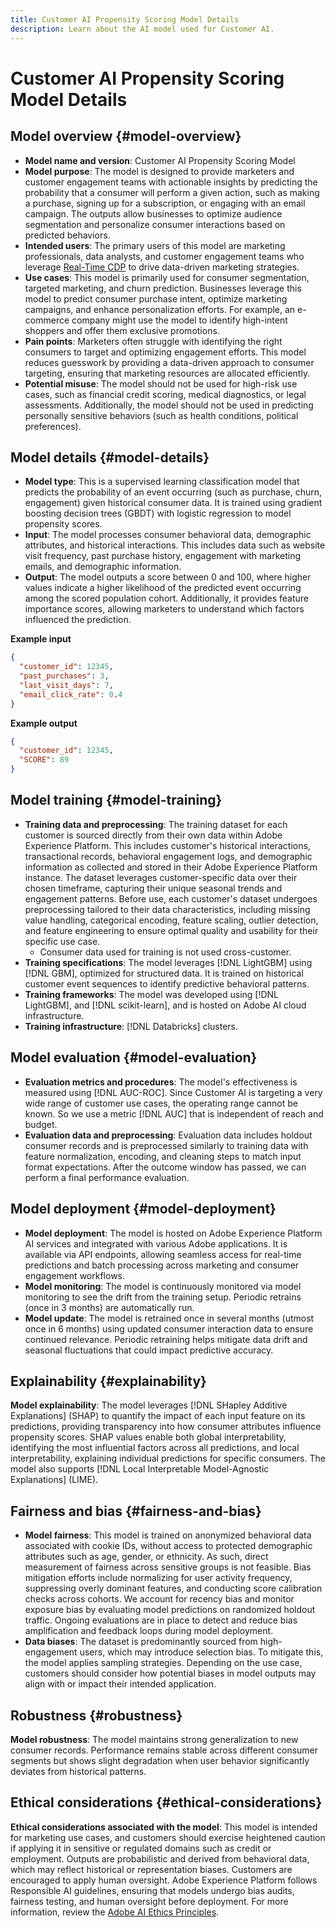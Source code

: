 ```yaml
---
title: Customer AI Propensity Scoring Model Details
description: Learn about the AI model used for Customer AI.
---
```

# Customer AI Propensity Scoring Model Details

## Model overview {#model-overview}

* **Model name and version**: Customer AI Propensity Scoring Model
* **Model purpose**: The model is designed to provide marketers and customer engagement teams with actionable insights by predicting the probability that a consumer will perform a given action, such as making a purchase, signing up for a subscription, or engaging with an email campaign. The outputs allow businesses to optimize audience segmentation and personalize consumer interactions based on predicted behaviors.
* **Intended users**: The primary users of this model are marketing professionals, data analysts, and customer engagement teams who leverage [Real-Time CDP](../../rtcdp/home.md) to drive data-driven marketing strategies.
* **Use cases**: This model is primarily used for consumer segmentation, targeted marketing, and churn prediction. Businesses leverage this model to predict consumer purchase intent, optimize marketing campaigns, and enhance personalization efforts. For example, an e-commerce company might use the model to identify high-intent shoppers and offer them exclusive promotions.
* **Pain points**: Marketers often struggle with identifying the right consumers to target and optimizing engagement efforts. This model reduces guesswork by providing a data-driven approach to consumer targeting, ensuring that marketing resources are allocated efficiently.
* **Potential misuse**: The model should not be used for high-risk use cases, such as financial credit scoring, medical diagnostics, or legal assessments. Additionally, the model should not be used in predicting personally sensitive behaviors (such as health conditions, political preferences).

## Model details {#model-details}

* **Model type**: This is a supervised learning classification model that predicts the probability of an event occurring (such as purchase, churn, engagement) given historical consumer data. It is trained using gradient boosting decision trees (GBDT) with logistic regression to model propensity scores.
* **Input**: The model processes consumer behavioral data, demographic attributes, and historical interactions. This includes data such as website visit frequency, past purchase history, engagement with marketing emails, and demographic information.
* **Output**: The model outputs a score between 0 and 100, where higher values indicate a higher likelihood of the predicted event occurring among the scored population cohort. Additionally, it provides feature importance scores, allowing marketers to understand which factors influenced the prediction.

**Example input**

```json
{ 
  "customer_id": 12345, 
  "past_purchases": 3, 
  "last_visit_days": 7,
  "email_click_rate": 0.4 
}
```

**Example output**

```json
{ 
  "customer_id": 12345,
  "SCORE": 89 
}
```

## Model training {#model-training}

* **Training data and preprocessing**: The training dataset for each customer is sourced directly from their own data within Adobe Experience Platform. This includes customer's historical interactions, transactional records, behavioral engagement logs, and demographic information as collected and stored in their Adobe Experience Platform instance. The dataset leverages customer-specific data over their chosen timeframe, capturing their unique seasonal trends and engagement patterns. Before use, each customer's dataset undergoes preprocessing tailored to their data characteristics, including missing value handling, categorical encoding, feature scaling, outlier detection, and feature engineering to ensure optimal quality and usability for their specific use case.
  * Consumer data used for training is not used cross-customer.
* **Training specifications**: The model leverages [!DNL LightGBM] using [!DNL GBM], optimized for structured data. It is trained on historical customer event sequences to identify predictive behavioral patterns.
* **Training frameworks**: The model was developed using [!DNL LightGBM], and [!DNL scikit-learn], and is hosted on Adobe AI cloud infrastructure.
* **Training infrastructure**: [!DNL Databricks] clusters.

## Model evaluation {#model-evaluation}

* **Evaluation metrics and procedures**: The model's effectiveness is measured using [!DNL AUC-ROC]. Since Customer AI is targeting a very wide range of customer use cases, the operating range cannot be known. So we use a metric [!DNL AUC] that is independent of reach and budget.
* **Evaluation data and preprocessing**: Evaluation data includes holdout consumer records and is preprocessed similarly to training data with feature normalization, encoding, and cleaning steps to match input format expectations. After the outcome window has passed, we can perform a final performance evaluation. 

## Model deployment {#model-deployment}

* **Model deployment**: The model is hosted on Adobe Experience Platform AI services and integrated with various Adobe applications. It is available via API endpoints, allowing seamless access for real-time predictions and batch processing across marketing and consumer engagement workflows.
* **Model monitoring**: The model is continuously monitored via model monitoring to see the drift from the training setup. Periodic retrains (once in 3 months) are automatically run.
* **Model update**: The model is retrained once in several months (utmost once in 6 months) using updated consumer interaction data to ensure continued relevance. Periodic retraining helps mitigate data drift and seasonal fluctuations that could impact predictive accuracy.

## Explainability {#explainability}

**Model explainability**: The model leverages [!DNL SHapley Additive Explanations] (SHAP) to quantify the impact of each input feature on its predictions, providing transparency into how consumer attributes influence propensity scores. SHAP values enable both global interpretability, identifying the most influential factors across all predictions, and local interpretability, explaining individual predictions for specific consumers. The model also supports [!DNL Local Interpretable Model-Agnostic Explanations] (LIME).

## Fairness and bias {#fairness-and-bias}

* **Model fairness**: This model is trained on anonymized behavioral data associated with cookie IDs, without access to protected demographic attributes such as age, gender, or ethnicity. As such, direct measurement of fairness across sensitive groups is not feasible. Bias mitigation efforts include normalizing for user activity frequency, suppressing overly dominant features, and conducting score calibration checks across cohorts. We account for recency bias and monitor exposure bias by evaluating model predictions on randomized holdout traffic. Ongoing evaluations are in place to detect and reduce bias amplification and feedback loops during model deployment.
* **Data biases**: The dataset is predominantly sourced from high-engagement users, which may introduce selection bias. To mitigate this, the model applies sampling strategies. Depending on the use case, customers should consider how potential biases in model outputs may align with or impact their intended application.

## Robustness {#robustness}

**Model robustness**: The model maintains strong generalization to new consumer records. Performance remains stable across different consumer segments but shows slight degradation when user behavior significantly deviates from historical patterns.

## Ethical considerations {#ethical-considerations}

**Ethical considerations associated with the model**: This model is intended for marketing use cases, and customers should exercise heightened caution if applying it in sensitive or regulated domains such as credit or employment. Outputs are probabilistic and derived from behavioral data, which may reflect historical or representation biases. Customers are encouraged to apply human oversight. Adobe Experience Platform follows Responsible AI guidelines, ensuring that models undergo bias audits, fairness testing, and human oversight before deployment. For more information, review the [Adobe AI Ethics Principles](https://www.adobe.com/content/dam/cc/en/ai-ethics/pdfs/Adobe-AI-Ethics-Principles.pdf?msockid=0d85c8269eb36f0801d0ddb49fd16ebc).